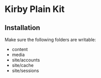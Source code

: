 # Kirby Plain Kit

## Installation

Make sure the following folders are writable:

- content
- media
- site/accounts
- site/cache
- site/sessions
